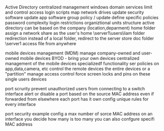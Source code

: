 Active Directory
	centralized management
		windows domain services
		limit and control access
	login scripts
		map network drives
		update security software 
		update app software
	group policy  / update 
		define specific policies
		password complexity
		login restrictions
	organiztional units
		structure active directory
		can be based on the company (location,deparment)
	home folder
		assign a network share as the user's home
		\\server1\users\liam
	folder redirection
		instead of a local folder, redirect to the server 
		store doc folder \\server1
		access file from anywhere
	
mobile devices management (MDM)
	manage company-owned and user-owned mobile devices
		BYOD - bring your own devices
	centralized management of the mobile devices
		specializedf functionality
	ser policies on app,data,camera, etc
		control the remote devices
		the entire devices or a "partition"
	manage access control 
		force screen locks and pins on these single users devices

port scrurity
	prevent unauthorized users from connecting to a switch interface
		alert or disable a port
	based on the source MAC address
		even if forwarded from elsewhere
	each port has it own config
		unique rules for every interface

port security example 
	config a max number of sorce MAC address on an interface
		you decide how many is too many
		you can also confgure specifi MAC address
	
